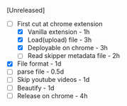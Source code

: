 
[Unreleased]
* [ ] First cut at chrome extension  
  * [X] Vanilla extension - 1h   
  * [X] Load(upload) file - 3h  
  * [X] Deployable on chrome - 3h  
  * [ ] Read skipper metadata file - 2h
* [X] File format - 1d  
* [ ] parse file - 0.5d
* [ ] Skip youtube videos - 1d
* [ ] Beautify - 1d
* [ ] Release on chrome - 4h